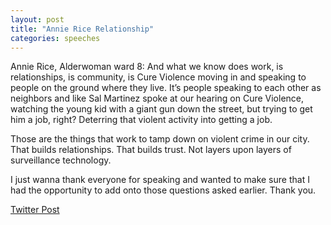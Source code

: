 ```yaml
---
layout: post
title: "Annie Rice Relationship"
categories: speeches
---
```

Annie Rice, Alderwoman ward 8: And what we know does work, is relationships, is community, is Cure Violence moving in and speaking to people on the ground where they live. It’s people speaking to each other as neighbors and like Sal Martinez spoke at our hearing on Cure Violence, watching the young kid with a giant gun down the street, but trying to get him a job, right? Deterring that violent activity into getting a job.

Those are the things that work to tamp down on violent crime in our city. That builds relationships. That builds trust. Not layers upon layers of surveillance technology. 

I just wanna thank everyone for speaking and wanted to make sure that I had the opportunity to add onto those questions asked earlier. Thank you.


[Twitter Post](https://twitter.com/StlPoliticClips/status/1391188160537837570?s=20)
